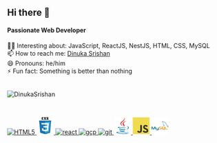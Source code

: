 ## Hi there 👋

 <h4>Passionate Web Developer</h4>
👨‍💻 Interesting about: JavaScript, ReactJS, NestJS, HTML, CSS, MySQL
<br/>
📫 How to reach me: <a href = "mailto:dinukasrishan@gmail.com">Dinuka Srishan</a>
<br/>
😄 Pronouns: he/him
<br/>
⚡ Fun fact: Something is better than nothing
<br/>
<br/>
<p align=left> <img src=https://komarev.com/ghpvc/?username=DinukaSrishan alt=DinukaSrishan /> </p>
<br/>
<p align="left"><a href="https://html.com/" target="_blank"> <img src="https://www.freepnglogos.com/uploads/html5-logo-png/html5-logo-html-logo-0.png" alt="HTML5" width="40" height="40"/> </a> <a href="https://www.w3schools.com/css/" target="_blank"> <img src="https://raw.githubusercontent.com/devicons/devicon/master/icons/css3/css3-original-wordmark.svg" alt="css3" width="40" height="40"/> </a> </a> <a href="https://reactjs.org/" target="_blank"> <img src="https://brandslogos.com/wp-content/uploads/images/react-logo.png" alt="react" width="40" height="40"/> </a>  <a href="https://cloud.google.com" target="_blank"> <img src="https://www.vectorlogo.zone/logos/google_cloud/google_cloud-icon.svg" alt="gcp" width="40" height="40"/> </a> <a href="https://git-scm.com/" target="_blank"> <img src="https://www.vectorlogo.zone/logos/git-scm/git-scm-icon.svg" alt="git" width="40" height="40"/> </a> <a href="https://www.java.com" target="_blank"> <img src="https://raw.githubusercontent.com/devicons/devicon/master/icons/java/java-original.svg" alt="java" width="40" height="40"/> </a> <a href="https://developer.mozilla.org/en-US/docs/Web/JavaScript" target="_blank"> <img src="https://raw.githubusercontent.com/devicons/devicon/master/icons/javascript/javascript-original.svg" alt="javascript" width="40" height="40"/> </a>  <a href="https://www.mysql.com/" target="_blank"> <img src="https://raw.githubusercontent.com/devicons/devicon/master/icons/mysql/mysql-original-wordmark.svg" alt="mysql" width="40" height="40"/> </a>



<!--
**DinukaSrishan/DinukaSrishan** is a ✨ _special_ ✨ repository because its `README.md` (this file) appears on your GitHub profile.

Here are some ideas to get you started:

- 🔭 I’m currently working on ...
- 🌱 I’m currently learning ...
- 👯 I’m looking to collaborate on ...
- 🤔 I’m looking for help with ...
- 💬 Ask me about ...
- 📫 How to reach me: ...
- 😄 Pronouns: ...
- ⚡ Fun fact: ...
-->
